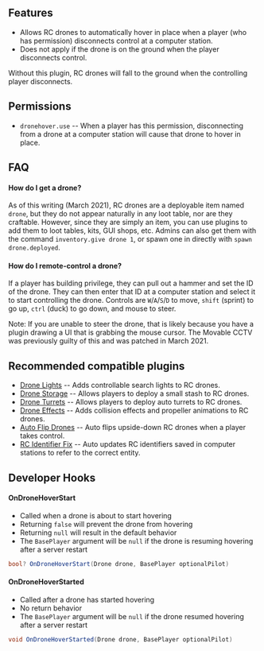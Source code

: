 ## Features

- Allows RC drones to automatically hover in place when a player (who has permission) disconnects control at a computer station.
- Does not apply if the drone is on the ground when the player disconnects control.

Without this plugin, RC drones will fall to the ground when the controlling player disconnects.

## Permissions

- `dronehover.use` -- When a player has this permission, disconnecting from a drone at a computer station will cause that drone to hover in place.

## FAQ

#### How do I get a drone?

As of this writing (March 2021), RC drones are a deployable item named `drone`, but they do not appear naturally in any loot table, nor are they craftable. However, since they are simply an item, you can use plugins to add them to loot tables, kits, GUI shops, etc. Admins can also get them with the command `inventory.give drone 1`, or spawn one in directly with `spawn drone.deployed`.

#### How do I remote-control a drone?

If a player has building privilege, they can pull out a hammer and set the ID of the drone. They can then enter that ID at a computer station and select it to start controlling the drone. Controls are `W`/`A`/`S`/`D` to move, `shift` (sprint) to go up, `ctrl` (duck) to go down, and mouse to steer.

Note: If you are unable to steer the drone, that is likely because you have a plugin drawing a UI that is grabbing the mouse cursor. The Movable CCTV was previously guilty of this and was patched in March 2021.

## Recommended compatible plugins

- [Drone Lights](https://umod.org/plugins/drone-lights) -- Adds controllable search lights to RC drones.
- [Drone Storage](https://umod.org/plugins/drone-storage) -- Allows players to deploy a small stash to RC drones.
- [Drone Turrets](https://umod.org/plugins/drone-turrets) -- Allows players to deploy auto turrets to RC drones.
- [Drone Effects](https://umod.org/plugins/drone-effects) -- Adds collision effects and propeller animations to RC drones.
- [Auto Flip Drones](https://umod.org/plugins/auto-flip-drones) -- Auto flips upside-down RC drones when a player takes control.
- [RC Identifier Fix](https://umod.org/plugins/rc-identifier-fix) -- Auto updates RC identifiers saved in computer stations to refer to the correct entity.

## Developer Hooks

#### OnDroneHoverStart

- Called when a drone is about to start hovering
- Returning `false` will prevent the drone from hovering
- Returning `null` will result in the default behavior
- The `BasePlayer` argument will be `null` if the drone is resuming hovering after a server restart

```csharp
bool? OnDroneHoverStart(Drone drone, BasePlayer optionalPilot)
```

#### OnDroneHoverStarted

- Called after a drone has started hovering
- No return behavior
- The `BasePlayer` argument will be `null` if the drone resumed hovering after a server restart

```csharp
void OnDroneHoverStarted(Drone drone, BasePlayer optionalPilot)
```
